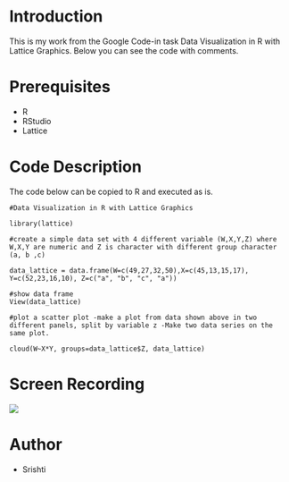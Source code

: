 # Introduction
This is my work from the Google Code-in task Data Visualization in R with Lattice Graphics. Below you can see the code with comments.

# Prerequisites
- R
- RStudio
- Lattice

# Code Description
The code below can be copied to R and executed as is.

```
#Data Visualization in R with Lattice Graphics

library(lattice)

#create a simple data set with 4 different variable (W,X,Y,Z) where W,X,Y are numeric and Z is character with different group character (a, b ,c)

data_lattice = data.frame(W=c(49,27,32,50),X=c(45,13,15,17), Y=c(52,23,16,10), Z=c("a", "b", "c", "a"))

#show data frame
View(data_lattice)

#plot a scatter plot -make a plot from data shown above in two different panels, split by variable z -Make two data series on the same plot.

cloud(W~X*Y, groups=data_lattice$Z, data_lattice)
```

# Screen Recording

![](http://g.recordit.co/SlfzQzqVUx.gif)

# Author
- Srishti 

